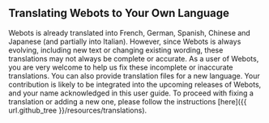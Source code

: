 ## Translating Webots to Your Own Language

Webots is already translated into French, German, Spanish, Chinese and Japanese (and partially into Italian).
However, since Webots is always evolving, including new text or changing existing wording, these translations may not always be complete or accurate.
As a user of Webots, you are very welcome to help us fix these incomplete or inaccurate translations.
You can also provide translation files for a new language.
Your contribution is likely to be integrated into the upcoming releases of Webots, and your name acknowledged in this user guide.
To proceed with fixing a translation or adding a new one, please follow the instructions [here]({{ url.github_tree }}/resources/translations).
